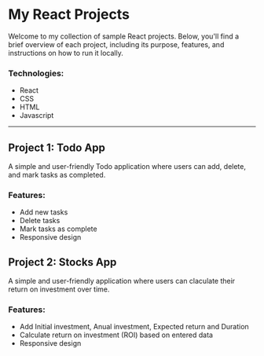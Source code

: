 # My React Projects

Welcome to my collection of sample React projects. Below, you'll find a brief overview of each project, including its purpose, features, and instructions on how to run it locally.

### Technologies:
- React
- CSS
- HTML
- Javascript

---

## Project 1: **Todo App**

A simple and user-friendly Todo application where users can add, delete, and mark tasks as completed.

### Features:
- Add new tasks
- Delete tasks
- Mark tasks as complete
- Responsive design

## Project 2: **Stocks App**

A simple and user-friendly application where users can claculate their return on investment over time.

### Features:
- Add Initial investment, Anual investment, Expected return and Duration
- Calculate return on investment (ROI) based on entered data
- Responsive design 

